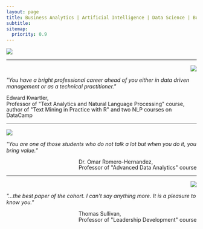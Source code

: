 ```yaml
---
layout: page
title: Business Analytics | Artificial Intelligence | Data Science | Business Consulting
subtitle:
sitemap:
  priority: 0.9
---
```


<img src="{{ '/assets/img/alexey.jpeg' | prepend: site.baseurl }}" id="about-img">

<hr>

<div>
    <div style="float: right">
        <img src="{{ '/assets/img/Edward_Kwartler.jpeg' | prepend: site.baseurl }}" id="about-img-2">
    </div>
    <div style="clear:both"></div>
        <p>
        <i>
            "You have a bright professional career ahead of you either in data driven management or as a technical practitioner."
        </i>
    </p>
    <p>
        <span style="float: right; line-height: 1.1; ">
            Edward Kwartler,<br>
            Professor of "Text Analytics and Natural Language Processing" course,<br>
            author of "Text Mining in Practice with R" and two NLP courses on DataCamp
        </span>
        <br style="clear:both" />
    </p>
</div>

<hr>

<div>
    <div style="float: left">
        <img src="{{ '/assets/img/Omar_Romero-Hernandez.jpeg' | prepend: site.baseurl }}" id="about-img-2">
    </div>
    <div style="clear:both"></div>
        <p>
        <i>
            "You are one of those students who do not talk a lot but when you do it, you bring value."
        </i>
    </p>
    <p>
        <span style="float: right; line-height: 1.1; ">
            Dr. Omar Romero-Hernandez,<br>
            Professor of "Advanced Data Analytics" course
        </span>
        <br style="clear:both" />
    </p>
</div>

<hr>

<div>
    <div style="float: right">
        <img src="{{ '/assets/img/Thomas_Sullivan.jpeg' | prepend: site.baseurl }}" id="about-img-2">
    </div>
    <div style="clear:both"></div>
        <p>
        <i>
            "...the best paper of the cohort. I can't say anything more. It is a pleasure to know you."
        </i>
    </p>
    <p>
        <span style="float: right; line-height: 1.1; ">
            Thomas Sullivan,<br>
            Professor of "Leadership Development" course
        </span>
        <br style="clear:both" />
    </p>
</div>
